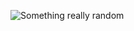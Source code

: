 ![Something really random](https://www.google.com/url?sa=i&url=http%3A%2F%2Fwww.spfu.gov.ua%2F&psig=AOvVaw3uHyEiLnM-IyfZVzereubh&ust=1625757590067000&source=images&cd=vfe&ved=0CAoQjRxqFwoTCNCF_4-h0fECFQAAAAAdAAAAABAD)
